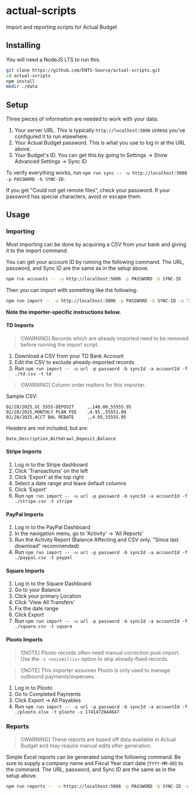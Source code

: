 # actual-scripts
Import and reporting scripts for Actual Budget

## Installing

You will need a NodeJS LTS to run this.

```bash
git clone https://github.com/ENTS-Source/actual-scripts.git
cd actual-scripts
npm install
mkdir ./data
```

## Setup

Three pieces of information are needed to work with your data:

1. Your server URL. This is typically `http://localhost:5006` unless you've configured it to run elsewhere.
2. Your Actual Budget password. This is what you use to log in at the URL above.
3. Your Budget's ID. You can get this by going to Settings -> Show Advanced Settings -> Sync ID

To verify everything works, run `npm run sync -- -u http://localhost:5006 -p PASSWORD -b SYNC-ID`.

If you get "Could not get remote files", check your password. If your password has special characters, avoid or escape them.

## Usage

### Importing

Most importing can be done by acquiring a CSV from your bank and giving it to the import command.

You can get your account ID by running the following command. The URL, password, and Sync ID are the same as in the setup above.

```bash
npm run accounts -- -u http://localhost:5006 -p PASSWORD -b SYNC-ID
```

Then you can import with something like the following:

```bash
npm run import -- -u http://localhost:5006 -p PASSWORD -b SYNC-ID -a "26d22481-5aaf-48f2-9ce6-9f9a395bf33f" -t td -f ./td.csv
```

**Note the importer-specific instructions below.**

#### TD Imports

> ![WARNING]
> Records which are already imported need to be removed before running the import script.

1. Download a CSV from your TD Bank Account
2. Edit the CSV to exclude already-imported records
3. Run `npm run import -- -u url -p password -b syncId -a accountId -f ./td.csv -t td`

> ![WARNING]
> Column order matters for this importer.

Sample CSV:

```csv
02/28/2025,GC 5555-DEPOSIT     ,,140.00,55555.95
02/28/2025,MONTHLY PLAN FEE    ,4.95,,55551.00
02/28/2025,ACCT BAL REBATE     ,,4.95,55555.95
```

Headers are *not* included, but are:
```csv
Date,Description,Withdrawl,Deposit,Balance
```

#### Stripe Imports

1. Log in to the Stripe dashboard
2. Click 'Transactions' on the left
3. Click 'Export' at the top right
4. Select a date range and leave default columns
5. Click 'Export'
6. Run `npm run import -- -u url -p password -b syncId -a accountId -f ./stripe.csv -t stripe`

#### PayPal Imports

1. Log in to the PayPal Dashboard
2. In the navigation menu, go to 'Activity' -> 'All Reports'
3. Run the Activity Report (Balance Affecting and CSV only. "Since last download" recommended)
4. Run `npm run import -- -u url -p password -b syncId -a accountId -f ./paypal.csv -t paypal`

#### Square Imports

1. Log in to the Square Dashboard
2. Go to your Balance
3. Click your primary Location
4. Click 'View All Transfers'
5. Fix the date range
6. Click Export
7. Run `npm run import -- -u url -p password -b syncId -a accountId -f ./square.csv -t square`

#### Plooto Imports

> ![NOTE]
> Plooto records often need manual correction post-import. Use the `-s <unixmillis>` option to skip already-fixed records.

> ![NOTE]
> This importer assumes Plooto is only used to manage outbound payments/expenses.

1. Log in to Plooto
2. Go to Completed Payments
3. Click Export -> All Payables
4. Run `npm run import -- -u url -p password -b syncId -a accountId -f ./plooto.xlsx -t plooto -s 1741472844647`

### Reports

> ![WARNING]
> These reports are based off data available in Actual Budget and may require manual edits after generation.

Simple Excel reports can be generated using the following command. Be sure to supply a company name and Fiscal Year start date (`YYYY-MM-DD`) to the command. The URL, password, and Sync ID are the same as in the setup above.

```bash
npm run reports -- -u https://localhost:5006 -p PASSWORD -b SYNC-ID -c "Company Name Here" -y 2024-01-01
```
